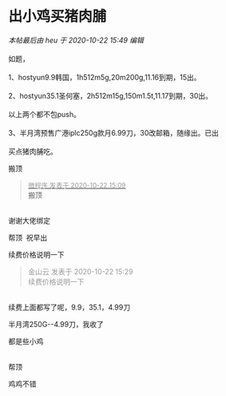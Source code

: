 # 出小鸡买猪肉脯


<i class="pstatus"> 本帖最后由 heu 于 2020-10-22 15:49 编辑 </i><br />
<br />
如题，<br />
<br />
1、hostyun9.9韩国，1h512m5g,20m200g,11.16到期，15出。<br />
<br />
2、hostyun35.1圣何塞，2h512m15g,150m1.5t,11.17到期，30出。<br />
<br />
以上两个都不包push。<br />
<br />
3、半月湾预售广港iplc250g款月6.99刀，30改邮箱，随缘出。已出<br />
<br />
买点猪肉脯吃。

搬顶<img id="aimg_xEMQZ" onclick="zoom(this, this.src, 0, 0, 0)" class="zoom" src="https://cdn.jsdelivr.net/gh/hishis/forum-master/public/images/patch.gif" onmouseover="img_onmouseoverfunc(this)" onload="thumbImg(this)" border="0" alt="" />

<div class="quote"><blockquote><font size="2"><a href="https://www.hostloc.com/forum.php?mod=redirect&amp;goto=findpost&amp;pid=9336127&amp;ptid=757170" target="_blank"><font color="#999999">微程序 发表于 2020-10-22 15:09</font></a></font><br />
搬顶</blockquote></div><br />
谢谢大佬绑定

帮顶&nbsp;&nbsp;祝早出

续费价格说明一下

<div class="quote"><blockquote><font color="#999999">金山云 发表于 2020-10-22 15:29</font><br />
<font color="#999999">续费价格说明一下</font></blockquote></div><br />
续费上面都写了呢，9.9，35.1，4.99刀

半月湾250G--4.99刀，我收了

都是些小鸡

<br />
帮顶 <img src="static/image/smiley/default/lol.gif" smilieid="12" border="0" alt="" />

鸡鸡不错
